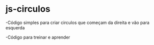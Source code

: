 # **js-circulos**

-Código simples para criar circulos que começam da direita e vão para esquerda

-Código para treinar e aprender
